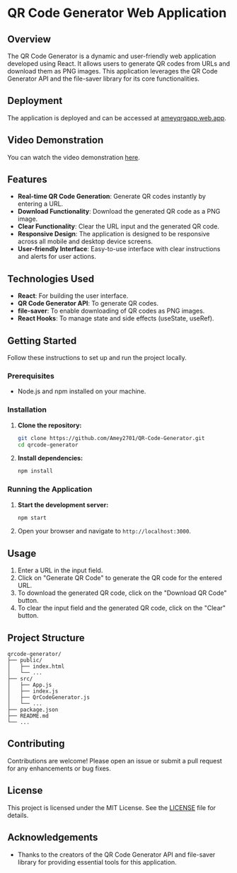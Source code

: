 # QR Code Generator Web Application

## Overview

The QR Code Generator is a dynamic and user-friendly web application developed using React. It allows users to generate QR codes from URLs and download them as PNG images. This application leverages the QR Code Generator API and the file-saver library for its core functionalities.


## Deployment

The application is deployed and can be accessed at [ameyqrgapp.web.app](https://ameyqrgapp.web.app).

## Video Demonstration

You can watch the video demonstration [here](https://github.com/Amey2701/QR-Code-Generator/blob/main/Screenshots%202024-07-21%20at%2012.09.01.mov).

## Features

- **Real-time QR Code Generation**: Generate QR codes instantly by entering a URL.
- **Download Functionality**: Download the generated QR code as a PNG image.
- **Clear Functionality**: Clear the URL input and the generated QR code.
- **Responsive Design**: The application is designed to be responsive across all mobile and desktop device screens.
- **User-friendly Interface**: Easy-to-use interface with clear instructions and alerts for user actions.

## Technologies Used

- **React**: For building the user interface.
- **QR Code Generator API**: To generate QR codes.
- **file-saver**: To enable downloading of QR codes as PNG images.
- **React Hooks**: To manage state and side effects (useState, useRef).

## Getting Started

Follow these instructions to set up and run the project locally.

### Prerequisites

- Node.js and npm installed on your machine.

### Installation

1. **Clone the repository:**
   ```bash
   git clone https://github.com/Amey2701/QR-Code-Generator.git
   cd qrcode-generator
   ```

2. **Install dependencies:**
   ```bash
   npm install
   ```

### Running the Application

1. **Start the development server:**
   ```bash
   npm start
   ```

2. Open your browser and navigate to `http://localhost:3000`.

## Usage

1. Enter a URL in the input field.
2. Click on "Generate QR Code" to generate the QR code for the entered URL.
3. To download the generated QR code, click on the "Download QR Code" button.
4. To clear the input field and the generated QR code, click on the "Clear" button.

## Project Structure

```
qrcode-generator/
├── public/
│   ├── index.html
│   └── ...
├── src/
│   ├── App.js
│   ├── index.js
│   ├── QrCodeGenerator.js
│   └── ...
├── package.json
├── README.md
└── ...
```

## Contributing

Contributions are welcome! Please open an issue or submit a pull request for any enhancements or bug fixes.

## License

This project is licensed under the MIT License. See the [LICENSE](LICENSE) file for details.

## Acknowledgements

- Thanks to the creators of the QR Code Generator API and file-saver library for providing essential tools for this application.


